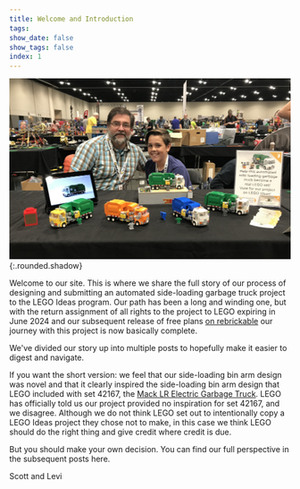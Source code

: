 ```yaml
---
title: Welcome and Introduction
tags: 
show_date: false
show_tags: false
index: 1
---
```

![Scott and Levi at BrickWorld Chicago 2019](/assets/images/scott-and-levi-booth-brickworld-2019.jpeg){:.rounded.shadow}

Welcome to our site. This is where we share the full story of our process of designing and submitting an automated side-loading garbage truck project to the LEGO Ideas program. Our path has been a long and winding one, but with the return assignment of all rights to the project to LEGO expiring in June 2024 and our subsequent release of free plans [on rebrickable](https://rebrickable.com/mocs/MOC-203494/MochiMaster/automated-side-loading-garbage-truck) our journey with this project is now basically complete. 

We've divided our story up into multiple posts to hopefully make it easier to digest and navigate. 

If you want the short version: we feel that our side-loading bin arm design was novel and that it clearly inspired the side-loading bin arm design that LEGO included with set 42167, the [Mack LR Electric Garbage Truck](https://www.lego.com/en-us/product/mack-lr-electric-garbage-truck-42167). LEGO has officially told us our project provided no inspiration for set 42167, and we disagree. Although we do not think LEGO set out to intentionally copy a LEGO Ideas project they chose not to make, in this case we think LEGO should do the right thing and give credit where credit is due.

But you should make your own decision. You can find our full perspective in the subsequent posts here.


Scott and Levi
